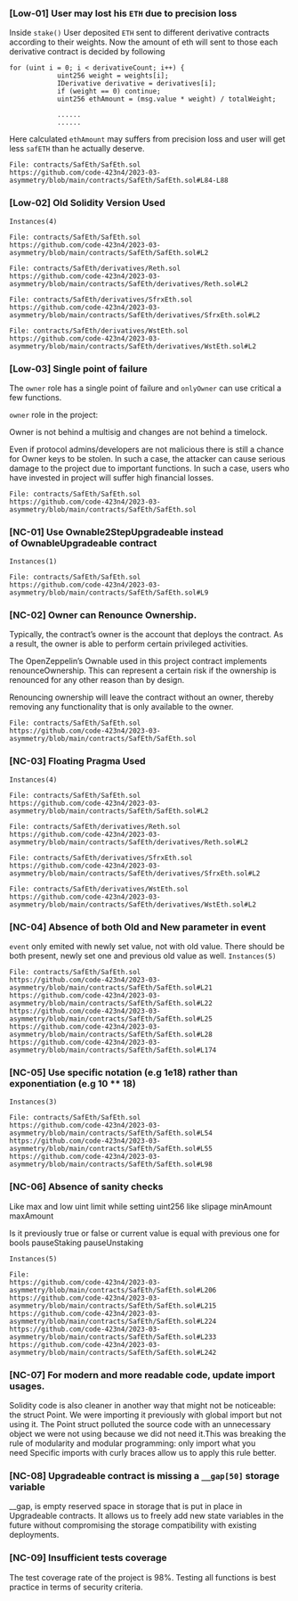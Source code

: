 ### [Low-01] User may lost his ```ETH``` due to precision loss
Inside ```stake()``` User deposited ```ETH``` sent to different derivative contracts according to their weights.
Now the amount of eth will sent to those each derivative contract is decided by following
```solidity
for (uint i = 0; i < derivativeCount; i++) {  
            uint256 weight = weights[i];
            IDerivative derivative = derivatives[i];
            if (weight == 0) continue;
            uint256 ethAmount = (msg.value * weight) / totalWeight; 

            ......
            ......
``` 
Here calculated ```ethAmount``` may suffers from precision loss and user will get less `safETH` than he actually deserve.
```
File: contracts/SafEth/SafEth.sol
https://github.com/code-423n4/2023-03-asymmetry/blob/main/contracts/SafEth/SafEth.sol#L84-L88
```

### [Low-02] Old Solidity Version Used
```Instances(4)```
```
File: contracts/SafEth/SafEth.sol
https://github.com/code-423n4/2023-03-asymmetry/blob/main/contracts/SafEth/SafEth.sol#L2
```
```
File: contracts/SafEth/derivatives/Reth.sol
https://github.com/code-423n4/2023-03-asymmetry/blob/main/contracts/SafEth/derivatives/Reth.sol#L2
```
```
File: contracts/SafEth/derivatives/SfrxEth.sol
https://github.com/code-423n4/2023-03-asymmetry/blob/main/contracts/SafEth/derivatives/SfrxEth.sol#L2
```
```
File: contracts/SafEth/derivatives/WstEth.sol
https://github.com/code-423n4/2023-03-asymmetry/blob/main/contracts/SafEth/derivatives/WstEth.sol#L2
```

### [Low-03] Single point of failure
The `owner` role has a single point of failure and `onlyOwner` can use critical a few functions.

`owner` role in the project:

Owner is not behind a multisig and changes are not behind a timelock.

Even if protocol admins/developers are not malicious there is still a chance for Owner keys to be stolen. In such a case, the attacker can cause serious damage to the project due to important functions. In such a case, users who have invested in project will suffer high financial losses.

```
File: contracts/SafEth/SafEth.sol
https://github.com/code-423n4/2023-03-asymmetry/blob/main/contracts/SafEth/SafEth.sol
```


### [NC-01] Use Ownable2StepUpgradeable instead of OwnableUpgradeable contract
```Instances(1)```
```
File: contracts/SafEth/SafEth.sol
https://github.com/code-423n4/2023-03-asymmetry/blob/main/contracts/SafEth/SafEth.sol#L9
```

### [NC-02] Owner can Renounce Ownership.

Typically, the contract’s owner is the account that deploys the contract. As a result, the owner is able to perform certain privileged activities.

The OpenZeppelin’s Ownable used in this project contract implements renounceOwnership. This can represent a certain risk if the ownership is renounced for any other reason than by design.

Renouncing ownership will leave the contract without an owner, thereby removing any functionality that is only available to the owner.
```
File: contracts/SafEth/SafEth.sol
https://github.com/code-423n4/2023-03-asymmetry/blob/main/contracts/SafEth/SafEth.sol
```


### [NC-03] Floating Pragma Used
```Instances(4)```
```
File: contracts/SafEth/SafEth.sol
https://github.com/code-423n4/2023-03-asymmetry/blob/main/contracts/SafEth/SafEth.sol#L2
```
```
File: contracts/SafEth/derivatives/Reth.sol
https://github.com/code-423n4/2023-03-asymmetry/blob/main/contracts/SafEth/derivatives/Reth.sol#L2
```
```
File: contracts/SafEth/derivatives/SfrxEth.sol
https://github.com/code-423n4/2023-03-asymmetry/blob/main/contracts/SafEth/derivatives/SfrxEth.sol#L2
```
```
File: contracts/SafEth/derivatives/WstEth.sol
https://github.com/code-423n4/2023-03-asymmetry/blob/main/contracts/SafEth/derivatives/WstEth.sol#L2
```


### [NC-04] Absence of both Old and New parameter in event
```event``` only emited with newly set value, not with old value.
There should be both present, newly set one and previous old value as well. 
```Instances(5)```
```
File: contracts/SafEth/SafEth.sol
https://github.com/code-423n4/2023-03-asymmetry/blob/main/contracts/SafEth/SafEth.sol#L21
https://github.com/code-423n4/2023-03-asymmetry/blob/main/contracts/SafEth/SafEth.sol#L22
https://github.com/code-423n4/2023-03-asymmetry/blob/main/contracts/SafEth/SafEth.sol#L25
https://github.com/code-423n4/2023-03-asymmetry/blob/main/contracts/SafEth/SafEth.sol#L28
https://github.com/code-423n4/2023-03-asymmetry/blob/main/contracts/SafEth/SafEth.sol#L174
```

### [NC-05] Use specific notation (e.g 1e18) rather than exponentiation (e.g 10 ** 18)
```Instances(3)```
```
File: contracts/SafEth/SafEth.sol
https://github.com/code-423n4/2023-03-asymmetry/blob/main/contracts/SafEth/SafEth.sol#L54
https://github.com/code-423n4/2023-03-asymmetry/blob/main/contracts/SafEth/SafEth.sol#L55
https://github.com/code-423n4/2023-03-asymmetry/blob/main/contracts/SafEth/SafEth.sol#L98
```

### [NC-06] Absence of sanity checks
Like max and low uint limit while setting uint256 like
slipage
minAmount
maxAmount

Is it previously true or false or current value is equal with previous one for bools 
pauseStaking
pauseUnstaking

```Instances(5)```
```
File: 
https://github.com/code-423n4/2023-03-asymmetry/blob/main/contracts/SafEth/SafEth.sol#L206
https://github.com/code-423n4/2023-03-asymmetry/blob/main/contracts/SafEth/SafEth.sol#L215
https://github.com/code-423n4/2023-03-asymmetry/blob/main/contracts/SafEth/SafEth.sol#L224
https://github.com/code-423n4/2023-03-asymmetry/blob/main/contracts/SafEth/SafEth.sol#L233
https://github.com/code-423n4/2023-03-asymmetry/blob/main/contracts/SafEth/SafEth.sol#L242
```

### [NC-07] For modern and more readable code, update import usages.
Solidity code is also cleaner in another way that might not be noticeable: the struct Point. We were importing it previously with global import but not using it. The Point struct polluted the source code with an unnecessary object we were not using because we did not need it.This was breaking the rule of modularity and modular programming: only import what you need Specific imports with curly braces allow us to apply this rule better.

### [NC-08] Upgradeable contract is missing a ```__gap[50]``` storage variable
__gap, is empty reserved space in storage that is put in place in Upgradeable contracts. It allows us to freely add new state variables in the future without compromising the storage compatibility with existing deployments.

### [NC-09] Insufficient tests coverage
The test coverage rate of the project is 98%. Testing all functions is best practice in terms of security criteria.

